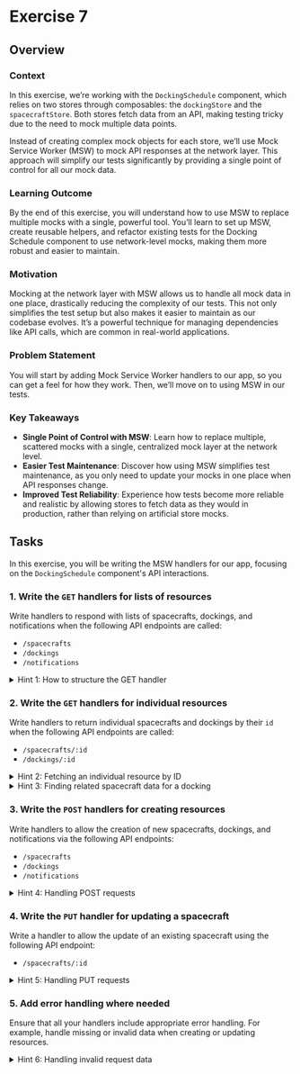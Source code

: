# Exercise 7

## Overview

### **Context**

In this exercise, we’re working with the `DockingSchedule` component, which relies on two stores through composables: the `dockingStore` and the `spacecraftStore`. Both stores fetch data from an API, making testing tricky due to the need to mock multiple data points.

Instead of creating complex mock objects for each store, we’ll use Mock Service Worker (MSW) to mock API responses at the network layer. This approach will simplify our tests significantly by providing a single point of control for all our mock data.

### **Learning Outcome**

By the end of this exercise, you will understand how to use MSW to replace multiple mocks with a single, powerful tool. You’ll learn to set up MSW, create reusable helpers, and refactor existing tests for the Docking Schedule component to use network-level mocks, making them more robust and easier to maintain.

### **Motivation**

Mocking at the network layer with MSW allows us to handle all mock data in one place, drastically reducing the complexity of our tests. This not only simplifies the test setup but also makes it easier to maintain as our codebase evolves. It’s a powerful technique for managing dependencies like API calls, which are common in real-world applications.

### **Problem Statement**

You will start by adding Mock Service Worker handlers to our app, so you can get a feel for how they work. Then, we’ll move on to using MSW in our tests.

### **Key Takeaways**

- **Single Point of Control with MSW**: Learn how to replace multiple, scattered mocks with a single, centralized mock layer at the network level.
- **Easier Test Maintenance**: Discover how using MSW simplifies test maintenance, as you only need to update your mocks in one place when API responses change.
- **Improved Test Reliability**: Experience how tests become more reliable and realistic by allowing stores to fetch data as they would in production, rather than relying on artificial store mocks.

## Tasks

In this exercise, you will be writing the MSW handlers for our app, focusing on the `DockingSchedule` component's API interactions.

### 1. Write the `GET` handlers for lists of resources

Write handlers to respond with lists of spacecrafts, dockings, and notifications when the following API endpoints are called:

- `/spacecrafts`
- `/dockings`
- `/notifications`

<details>
  <summary>Hint 1: How to structure the GET handler</summary>

```javascript
http.get(`${API_BASE}/spacecrafts`, () => {
  return HttpResponse.json(spacecraft);
});
```

This example shows how you might structure the handler for retrieving the list of spacecrafts. Use the same approach for other resource lists.

</details>

### 2. Write the `GET` handlers for individual resources

Write handlers to return individual spacecrafts and dockings by their `id` when the following API endpoints are called:

- `/spacecrafts/:id`
- `/dockings/:id`

<details>
  <summary>Hint 2: Fetching an individual resource by ID</summary>

```javascript
http.get(`${API_BASE}/spacecrafts/:id`, ({ params }) => {
  const { id } = params;
  const found = spacecraft.find((s) => s.id === id);
  return found
    ? HttpResponse.json(found)
    : new HttpResponse(null, { status: 404 });
});
```

This example shows how to fetch a spacecraft by its `id`. You can use a similar approach for dockings.

</details>

<details>
  <summary>Hint 3: Finding related spacecraft data for a docking</summary>

When handling a POST request for creating a new docking, you can use the `spacecraftId` from the request body to find the related spacecraft data:

```javascript
http.post(`${API_BASE}/dockings`, async ({ request }) => {
  const body = await request.json();
  if (
    !body ||
    typeof body !== 'object' ||
    !('spacecraftId' in body)
  ) {
    return new HttpResponse(null, {
      status: 400,
      statusText: 'Invalid request body',
    });
  }

  const spacecraftId = body.spacecraftId;
  const foundSpacecraft = spacecraft.find(
    (s) => s.id === spacecraftId
  );

  if (!foundSpacecraft) {
    return new HttpResponse(null, {
      status: 404,
      statusText: 'Spacecraft not found',
    });
  }

  const newDocking = {
    ...body,
    id: String(dockings.length + 1),
    spacecraftId: foundSpacecraft.id,
    status: 'scheduled',
  };

  dockings.push(newDocking);
  return HttpResponse.json(newDocking, { status: 201 });
});
```

This handler checks if the spacecraft exists before creating the docking, ensuring that the docking is associated with a valid spacecraft.

</details>

### 3. Write the `POST` handlers for creating resources

Write handlers to allow the creation of new spacecrafts, dockings, and notifications via the following API endpoints:

- `/spacecrafts`
- `/dockings`
- `/notifications`

<details>
  <summary>Hint 4: Handling POST requests</summary>

```javascript
http.post(
  `${API_BASE}/spacecrafts`,
  async ({ request }) => {
    const body = await request.json();
    const newSpacecraft = {
      ...body,
      id: String(spacecraft.length + 1),
    };
    spacecraft.push(newSpacecraft);
    return HttpResponse.json(newSpacecraft, {
      status: 201,
    });
  }
);
```

This shows how you can handle a POST request to create a new spacecraft. You can use a similar pattern for dockings and notifications.

</details>

### 4. Write the `PUT` handler for updating a spacecraft

Write a handler to allow the update of an existing spacecraft using the following API endpoint:

- `/spacecrafts/:id`

<details>
  <summary>Hint 5: Handling PUT requests</summary>

```javascript
http.put(
  `${API_BASE}/spacecrafts/:id`,
  async ({ params, request }) => {
    const { id } = params;
    const body = await request.json();
    const found = spacecraft.find((s) => s.id === id);
    if (found) {
      const updatedSpacecraft = { ...found, ...body };
      spacecraft = spacecraft.map((s) =>
        s.id === id ? updatedSpacecraft : s
      );
      return HttpResponse.json(updatedSpacecraft);
    }
    return new HttpResponse(null, { status: 404 });
  }
);
```

This shows how you can handle a PUT request to update a spacecraft by `id`.

</details>

### 5. Add error handling where needed

Ensure that all your handlers include appropriate error handling. For example, handle missing or invalid data when creating or updating resources.

<details>
  <summary>Hint 6: Handling invalid request data</summary>

```javascript
http.post(
  `${API_BASE}/spacecrafts`,
  async ({ request }) => {
    const body = await request.json();
    if (!body || typeof body !== 'object') {
      return new HttpResponse(null, {
        status: 400,
        statusText: 'Invalid request body',
      });
    }
    // Rest of the handler...
  }
);
```

This shows how you can return a `400` error when the request body is invalid.

</details>
